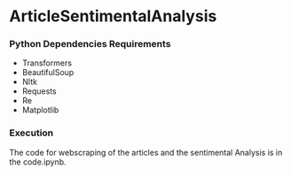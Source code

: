 # ArticleSentimentalAnalysis


### Python Dependencies Requirements

- Transformers
- BeautifulSoup
- Nltk
- Requests
- Re
- Matplotlib


### Execution

The code for webscraping of the articles and the sentimental Analysis is in the code.ipynb.
